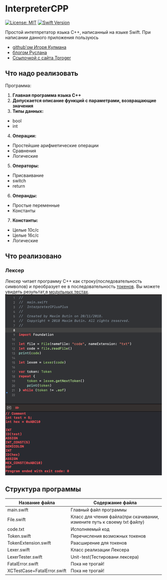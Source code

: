 # InterpreterCPP
[![License: MIT](https://img.shields.io/badge/License-MIT-yellow.svg)](https://opensource.org/licenses/MIT)
[![Swift Version](https://img.shields.io/badge/Swift-4-F16D39.svg?style=flat)](https://developer.apple.com/swift)

Простой интетпретатор языка C++, написанный на языке Swift. 
При написании данного приложения пользуюсь 
* [github'ом Игоря Кулмана](https://github.com/igorkulman/SwiftPascalInterpreter)
* [блогом Руслана](https://ruslanspivak.com/lsbasi-part1/)
* [Ссылочкой с сайта Tproger](https://tproger.ru/translations/how-to-create-programming-language/)

## Что надо реализовать
Программа: 
1. **Главная программа языка C++**
2. **Допускается описание функций с параметрами, возвращающие значения**
3. **Типы данных:** 
  * bool 
  * int 
4. **Операции:**
  * Простейшие арифметические операции 
  * Сравнения 
  * Логические 
5. **Операторы:**
  * Присваивание 
  * switch 
  * return
6. **Операнды:**
  * Простые переменные 
  * Константы
7. **Константы:**
  * Целые 10с/с
  * Целые 16с/с
  * Логические

## Что реализовано
### Лексер
Лексер читает программу С++ как строку(последовательность символов) и преобразует ее в последовательность [токенов](https://github.com/butinmv/InterpreterCPP/blob/master/InterpreterCPP/Lexer/Token.swift). 
Вы можете увидеть результат,в [модульных тестах](https://github.com/butinmv/InterpreterCPP/blob/master/InterpreterCPPTesting/LexerTester.swift).
![Lexer](Images/Lexer.png)

## Структура программы
Название файла                   | Содержание файла
---------------------------------|----------------------
main.swift                       | Главный файл программы
File.swift                       | Класс для чтения файла(при скачивании, измените путь к своему txt файлу)
code.txt                         | Исполняемый код 
Token.swift                      | Перечисления возможных токенов
TokenExtension.swift             | Раасширение для токенов
Lexer.swift                      | Класс реализации Лексера
LexerTester.swift                | Unit-test(Тестировани лексера)
FatalError.swift                 | Пока не трогай!
XCTestCase+FatalError.swift      | Пока не трогай!
